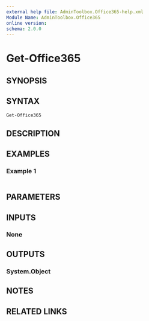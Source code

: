 ```yaml
---
external help file: AdminToolbox.Office365-help.xml
Module Name: AdminToolbox.Office365
online version:
schema: 2.0.0
---
```


# Get-Office365

## SYNOPSIS


## SYNTAX

```
Get-Office365
```

## DESCRIPTION


## EXAMPLES

### Example 1
```powershell

```



## PARAMETERS

## INPUTS

### None

## OUTPUTS

### System.Object
## NOTES

## RELATED LINKS
